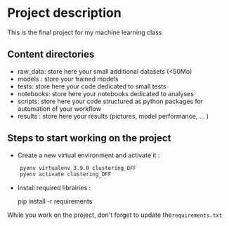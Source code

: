 # Project description

This is the final project for my machine learning class

## Content directories

- raw_data: store here your small additional datasets (<50Mo)
- models : store your trained models
- tests: store here your code dedicated to small tests 
- notebooks: store here your notebooks dedicated to analyses
- scripts: store here your code structured as python packages for automation of your workflow
- results : store here your results (pictures, model performance, ... )

## Steps to start working on the project

- Create a new virtual environment and activate it :
```bash
	pyenv virtualenv 3.9.0 clustering_OFF
	pyenv activate clustering_OFF
```

- Install required librairies :

  	pip install -r requirements

While you work on the project, don't forget to update the`requirements.txt`

